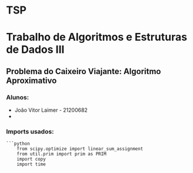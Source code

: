 # TSP
<h1> Trabalho de Algoritmos e Estruturas de Dados III </h1>
<h2> Problema do Caixeiro Viajante: Algoritmo Aproximativo </h2>
<h3> Alunos: </h3>
<ul>
  <li> João Vitor Laimer - 21200682 </li>
  <li>  </li>
</ul>

<h3> Imports usados: </h3>
    
    ```python
        from scipy.optimize import linear_sum_assignment
        from util.prim import prim as PRIM
        import copy 
        import time